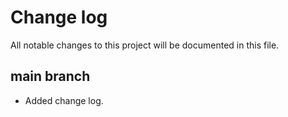 # Change log

All notable changes to this project will be documented in this file.

## main branch

* Added change log.
